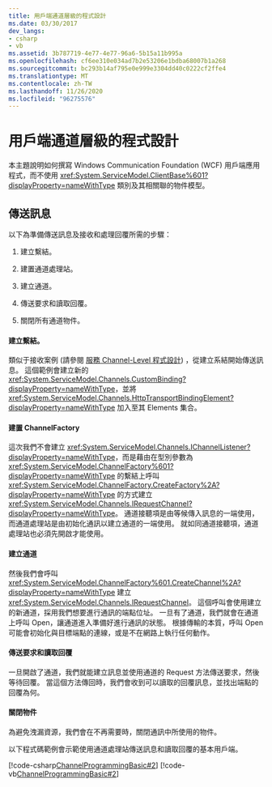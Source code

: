 ```yaml
---
title: 用戶端通道層級的程式設計
ms.date: 03/30/2017
dev_langs:
- csharp
- vb
ms.assetid: 3b787719-4e77-4e77-96a6-5b15a11b995a
ms.openlocfilehash: cf6ee310e034ad7b2e53206e1bdba68007b1a268
ms.sourcegitcommit: bc293b14af795e0e999e3304dd40c0222cf2ffe4
ms.translationtype: MT
ms.contentlocale: zh-TW
ms.lasthandoff: 11/26/2020
ms.locfileid: "96275576"
---
```

# <a name="client-channel-level-programming"></a>用戶端通道層級的程式設計

本主題說明如何撰寫 Windows Communication Foundation (WCF) 用戶端應用程式，而不使用 <xref:System.ServiceModel.ClientBase%601?displayProperty=nameWithType> 類別及其相關聯的物件模型。  
  
## <a name="sending-messages"></a>傳送訊息  

 以下為準備傳送訊息及接收和處理回覆所需的步驟：  
  
1. 建立繫結。  
  
2. 建置通道處理站。  
  
3. 建立通道。  
  
4. 傳送要求和讀取回覆。  
  
5. 關閉所有通道物件。  
  
#### <a name="creating-a-binding"></a>建立繫結。  

 類似于接收案例 (請參閱 [服務 Channel-Level 程式設計](service-channel-level-programming.md)) ，從建立系結開始傳送訊息。 這個範例會建立新的 <xref:System.ServiceModel.Channels.CustomBinding?displayProperty=nameWithType>，並將 <xref:System.ServiceModel.Channels.HttpTransportBindingElement?displayProperty=nameWithType> 加入至其 Elements 集合。  
  
#### <a name="building-a-channelfactory"></a>建置 ChannelFactory  

 這次我們不會建立 <xref:System.ServiceModel.Channels.IChannelListener?displayProperty=nameWithType>，而是藉由在型別參數為 <xref:System.ServiceModel.ChannelFactory%601?displayProperty=nameWithType> 的繫結上呼叫 <xref:System.ServiceModel.ChannelFactory.CreateFactory%2A?displayProperty=nameWithType> 的方式建立 <xref:System.ServiceModel.Channels.IRequestChannel?displayProperty=nameWithType>。 通道接聽項是由等候傳入訊息的一端使用，而通道處理站是由初始化通訊以建立通道的一端使用。 就如同通道接聽項，通道處理站也必須先開啟才能使用。  
  
#### <a name="creating-a-channel"></a>建立通道  

 然後我們會呼叫 <xref:System.ServiceModel.ChannelFactory%601.CreateChannel%2A?displayProperty=nameWithType> 建立 <xref:System.ServiceModel.Channels.IRequestChannel>。 這個呼叫會使用建立的新通道，採用我們想要進行通訊的端點位址。 一旦有了通道，我們就會在通道上呼叫 Open，讓通道進入準備好進行通訊的狀態。 根據傳輸的本質，呼叫 Open 可能會初始化與目標端點的連線，或是不在網路上執行任何動作。  
  
#### <a name="sending-a-request-and-reading-the-reply"></a>傳送要求和讀取回覆  

 一旦開啟了通道，我們就能建立訊息並使用通道的 Request 方法傳送要求，然後等待回覆。 當這個方法傳回時，我們會收到可以讀取的回覆訊息，並找出端點的回覆為何。  
  
#### <a name="closing-objects"></a>關閉物件  

 為避免洩漏資源，我們會在不再需要時，關閉通訊中所使用的物件。  
  
 以下程式碼範例會示範使用通道處理站傳送訊息和讀取回覆的基本用戶端。  
  
 [!code-csharp[ChannelProgrammingBasic#2](../../../../samples/snippets/csharp/VS_Snippets_CFX/channelprogrammingbasic/cs/clientprogram.cs#2)]
 [!code-vb[ChannelProgrammingBasic#2](../../../../samples/snippets/visualbasic/VS_Snippets_CFX/channelprogrammingbasic/vb/clientprogram.vb#2)]
